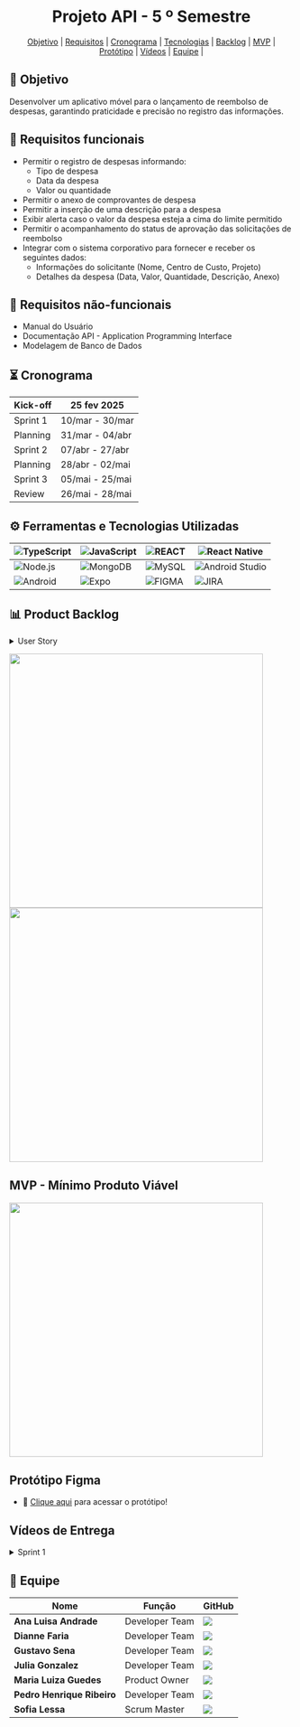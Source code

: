 <h1 align="center"> Projeto API - 5  º Semestre </h1>

<p align="center">
     <a href ="#objetivo">Objetivo</a>  |
     <a href ="#requisitos">Requisitos</a>  |
     <a href ="#cronograma">Cronograma</a>  |
     <a href ="#tecnologias">Tecnologias</a>  |
     <a href ="#backlog">Backlog</a>  |
     <a href ="#mvp">MVP</a>  |
     <a href =#prototipo>Protótipo<a/> |
     <a href =#videos-entregas>Vídeos<a/> |
     <a href ="#equipe">Equipe</a>  |
   </p>

<span id="objetivo">
  
## 🎯 Objetivo
Desenvolver um aplicativo móvel para o lançamento de reembolso de despesas, garantindo praticidade e precisão no registro das informações.

<span id="requisitos">
  
## 📍 Requisitos funcionais
- Permitir o registro de despesas informando: 
    - Tipo de despesa
    - Data da despesa
    - Valor ou quantidade
- Permitir o anexo de comprovantes de despesa
- Permitir a inserção de uma descrição para a despesa
- Exibir alerta caso o valor da despesa esteja a cima do limite permitido
- Permitir o acompanhamento do status de aprovação das solicitações de reembolso
- Integrar com o sistema corporativo para fornecer e receber os seguintes dados:
    - Informações do solicitante (Nome, Centro de Custo, Projeto)
    - Detalhes da despesa (Data, Valor, Quantidade, Descrição, Anexo)

## 📍 Requisitos não-funcionais
- Manual do Usuário
- Documentação API - Application Programming Interface
- Modelagem de Banco de Dados

<span id="cronograma">  
   
## ⏳ Cronograma    

| Kick-off | 25 fev 2025
| --- | --- |
| Sprint 1 | 10/mar - 30/mar |
| Planning | 31/mar - 04/abr |
| Sprint 2 | 07/abr - 27/abr |
| Planning | 28/abr - 02/mai |
| Sprint 3 | 05/mai - 25/mai |
| Review   | 26/mai - 28/mai |

<span id="tecnologias">
  
## ⚙️ Ferramentas e Tecnologias Utilizadas

| ![TypeScript](https://img.shields.io/badge/-TypeScript-0D1117?style=for-the-badge&logo=typescript) | ![JavaScript](https://img.shields.io/badge/-JavaScript-0D1117?style=for-the-badge&logo=javascript) | ![REACT](https://img.shields.io/badge/-React-0D1117?style=for-the-badge&logo=react) | ![React Native](https://img.shields.io/badge/-React%20Native-0D1117?style=for-the-badge&logo=react) |
| --- | --- | --- | --- |
| ![Node.js](https://img.shields.io/badge/-Node.js-0D1117?style=for-the-badge&logo=node.js) | ![MongoDB](https://img.shields.io/badge/-MongoDB-0D1117?style=for-the-badge&logo=mongodb) | ![MySQL](https://img.shields.io/badge/-MySQL-0D1117?style=for-the-badge&logo=mysql) | ![Android Studio](https://img.shields.io/badge/-Android%20Studio-0D1117?style=for-the-badge&logo=android-studio) |
| ![Android](https://img.shields.io/badge/-Android-0D1117?style=for-the-badge&logo=android) | ![Expo](https://img.shields.io/badge/-Expo-0D1117?style=for-the-badge&logo=expo) | ![FIGMA](https://img.shields.io/badge/Figma-0D1117?style=for-the-badge&logo=figma) | ![JIRA](https://img.shields.io/badge/-JIRA-0D1117?style=for-the-badge&logo=jira) | 

<span id="backlog">
  
## 📊 Product Backlog

<details>
 <summary>User Story</summary>
   
| Rank | Prioridade | User Story | Estimativa(Horas) | Sprint | Requisito do Parceiro | Critério de aceitação |
| --- | --- | --- | --- | --- | --- | --- |
| 1 | Alta | Eu, como funcionário, quero registrar minhas despesas relacionadas às minhas funções na empresa e solicitar reembolso, para garantir o reembolso adequado. | 12 | 1 | RF1 | Permitir o registro de despesas informando o tipo, a data, o valor ou quantidade e a qual projeto pertence. |
| 2 | Alta | Eu, como funcionário, quero registrar minhas despesas e solicitar reembolso de forma prática pelo meu dispositivo móvel, para facilitar o processo. | 8 | 1 | RF6 | Desenvolver uma aplicação para uma plataforma móvel, como smartphones ou tablets, garantindo praticidade. |
| 3 | Alta | Eu, como gestor, quero acessar as despesas dos projetos e funcionários, bem como suas solicitações de reembolso, para gerenciar os pedidos e monitorar os gastos da empresa. | 10 | 1 | RF6 | Integrar com o sistema corporativo para fornecer e receber informações do solicitante (Nome, Centro de Custo, Projeto) e detalhes da despesa (Data, Valor, Quantidade, Descrição, Anexo). |
| 4 | Alta | Eu, como usuário, quero criar e acessar minha conta no aplicativo, para cadastrar minhas despesas e solicitar os reembolsos. | 8 | 1 | RF6 | O usuário deve conseguir criar uma conta informando dados básicos e deve conseguir fazer login com as credenciais cadastradas. |
| 5 | Média | Eu, como usuário, quero anexar comprovantes e adicionar descrições às minhas despesas para facilitar a validação. | 13 | 2 | RF2, RF3 | O usuário deve conseguir anexar imagens de comprovantes (JPEG, PNG, PDF) e inserir uma descrição detalhada da despesa. O sistema deve garantir que as despesas com comprovantes anexados e descrições salvas fiquem disponíveis para análise. |
| 6 | Média | Eu, como funcionário, quero visualizar o status de aprovação das minhas solicitações de reembolso, para acompanhar o andamento do processo. | 10 | 2 | RF5 | Permitir o acompanhamento do status de aprovação das solicitações de reembolso. |
| 7 | Média | Eu, como usuário, quero visualizar os limites de reembolso para cada categoria de despesa nos projetos, garantindo um melhor controle financeiro. | 8 | 2 | RF4 | O sistema deve exibir o limite de reembolso disponível para cada projeto e o usuário deve conseguir visualizar o valor total do limite e quanto já foi utilizado. |
| 8 | Média | Eu, como usuário, quero que o sistema calcule automaticamente o valor total das minhas despesas com base nos valores e quantidades informados, para visualizar com precisão os meus gastos. | 6 | 2 | RF1, RF4, RF6 | O sistema deve calcular automaticamente o total das despesas por solicitante e por projeto, considerando os valores e quantidades de cada item no registro de despesas. O total deve ser atualizado em tempo real conforme o usuário altera os valores ou quantidades. |
| 9 | Média | Eu, como usuário, quero que meus dados sejam autenticados ao acessar minha conta, garantindo segurança no aplicativo. | 10 | 3 | RF6 | Exigir autenticação de usuário para acessar a conta. Os dados de login devem ser validados antes de permitir o acesso ao aplicativo. |
| 10 | Média | Eu, como usuário, quero um aplicativo com interface amigável, para melhorar a experiência de uso. | 20 | 2 | RF4 | O aplicativo deve possuir uma interface intuitiva. Os elementos visuais devem seguir um design padronizado, com botões, ícones e cores que facilitem a usabilidade. O sistema deve fornecer confirmações e alertas para ações do usuário. |
| 11 | Baixa | Eu, como usuário, quero acessar o histórico das minhas solicitações de reembolso para acompanhar o status e analisar registros anteriores. | 9 | 1 | RF1 | O usuário deve conseguir visualizar uma lista com todas as solicitações de reembolso feitas e as solicitações devem exibir informações relevantes, como data, valor, status (pendente, aprovado, recusado) e descrição. |
| 12 | Baixa | Eu, como usuário, quero ser alertado quando minhas despesas ultrapassarem o limite da empresa, para evitar solicitações fora das regras. | 6 | 2 | RF4 | Exibir o valor limite definido para cada categoria de despesa e alertar o usuário de forma clara e intuitiva caso o valor da despesa ultrapasse o limite estabelecido. |
| 13 | Baixa | Eu, como usuário, quero ter acesso ao manual do usuário, para entender o funcionamento do aplicativo. | 9 | 3 | RNF1 | Destinado ao usuário final, explica como utilizar um sistema ou produto (Apresentação do sistema; instalação ou acesso; interface e funcionalidades; passo a passo de uso; perguntas frequentes e resolução de erros comuns; contato e suporte.). |

</details>

<p align="left">
  <img src="https://github.com/user-attachments/assets/3b29d1eb-0e25-4469-a901-6769ca6238f6" width="450"/>
  <img src="https://github.com/user-attachments/assets/87acea7f-00a7-43dc-aa09-25d32aa2f576" width="450"/>
</p>

<span id="mvp">
  
## MVP - Mínimo Produto Viável
<div style="display: flex;">
  <img src="https://github.com/user-attachments/assets/f4e5c81a-07e6-44e9-b172-cc7efe9c8aae" width="450">
</div>


<span id="prototipo">
     
## Protótipo Figma
* 📲 [Clique aqui](https://www.figma.com/design/ggjMhKZe8I1IaFGjzGx4V0/APP---RefundGo?node-id=0-1&p=f&t=VD4qXCwoVmp0CVLB-0) para acessar o protótipo!

<!-- 
<span id="modelagem-bd">
## 📂 Modelagem de Banco de Dados



<span id="instalação">
## 📥 Guia de Instalação -->
<span id="videos-entregas">
     
## Vídeos de Entrega

<details >
     
<summary>Sprint 1</summary>

https://github.com/user-attachments/assets/fd2b5b8f-8bc0-4117-948f-7c332a74f33a

</details>

<span id="equipe">
     
## 👥 Equipe

|Nome|Função|GitHub|
| -------- |-------- |-------- |
|**Ana Luisa Andrade**|Developer Team|[![](https://bit.ly/3f9Xo0P)](https://github.com/LuisaAndrade28)|
|**Dianne Faria**|Developer Team| [![](https://bit.ly/3f9Xo0P)](https://github.com/DianneFaria)|
|**Gustavo Sena**|Developer Team|[![](https://bit.ly/3f9Xo0P)](https://github.com/gustavosenamp)|
|**Julia Gonzalez**|Developer Team|[![](https://bit.ly/3f9Xo0P)](https://github.com/juliagonzalezmoreira)|
|**Maria Luiza Guedes**|Product Owner|[![](https://bit.ly/3f9Xo0P)](https://github.com/mluizaguedes)|
|**Pedro Henrique Ribeiro**|Developer Team|[![](https://bit.ly/3f9Xo0P)](https://github.com/pedrohenribeiro)|
|**Sofia Lessa**|Scrum Master|[![](https://bit.ly/3f9Xo0P)](https://github.com/sofialessaa)|
